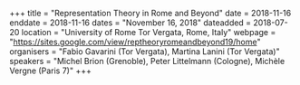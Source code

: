 +++
title = "Representation Theory in Rome and Beyond"
date = 2018-11-16
enddate = 2018-11-16
dates = "November 16, 2018"
dateadded = 2018-07-20
location = "University of Rome Tor Vergata, Rome, Italy"
webpage = "https://sites.google.com/view/reptheoryromeandbeyond19/home"
organisers = "Fabio Gavarini (Tor Vergata), Martina Lanini (Tor Vergata)"
speakers = "Michel Brion (Grenoble), Peter Littelmann (Cologne), Michèle Vergne (Paris 7)"
+++
